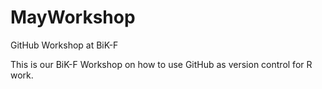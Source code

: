 # MayWorkshop
GitHub Workshop at BiK-F

This is our BiK-F Workshop on how to use GitHub as version control for R work. 
